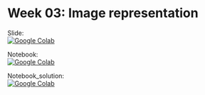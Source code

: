 # Week 03: Image representation

Slide:<br/>
[![Google Colab](https://badgen.net/badge/Open/slide/yellow)](https://docs.google.com/presentation/d/17n2BXZkie-Va24EDw4amjAcGY5bbv03p8QLrpgeeELY/edit?usp=sharing)

Notebook:<br/>
[![Google Colab](https://badgen.net/badge/Launch/on%20Google%20Colab/yellow?icon=terminal)](https://colab.research.google.com/github/AISaturdaysLagos/Cohort4/blob/master/intermediate/computer-vision/week03/notebook/Image%20representation.ipynb)

Notebook_solution:<br/>
[![Google Colab](https://badgen.net/badge/Launch/on%20Google%20Colab/yellow?icon=terminal)](https://colab.research.google.com/github/AISaturdaysLagos/Cohort4/blob/master/intermediate/computer-vision/week03/notebook/Image_representation_sol.ipynb)

